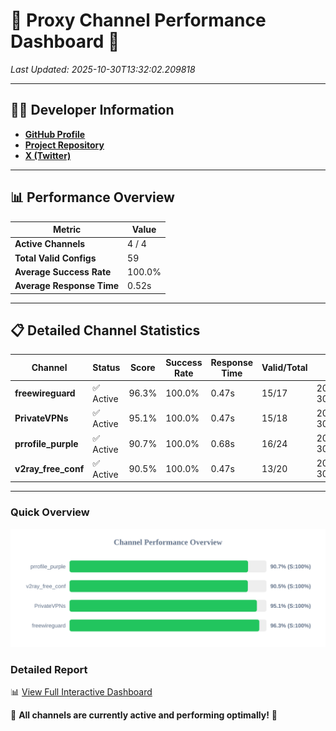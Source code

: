 # 🌟 Proxy Channel Performance Dashboard 🌟

_Last Updated: 2025-10-30T13:32:02.209818_

---

## 👩‍💻 Developer Information

- **[GitHub Profile](https://github.com/4n0nymou3)**  
- **[Project Repository](https://github.com/4n0nymou3/multi-proxy-config-fetcher)**  
- **[X (Twitter)](https://x.com/4n0nymou3)**  

---

## 📊 Performance Overview

| Metric                | Value       |
|-----------------------|-------------|
| **Active Channels**   | 4 / 4       |
| **Total Valid Configs** | 59          |
| **Average Success Rate** | 100.0%      |
| **Average Response Time** | 0.52s       |

---

## 📋 Detailed Channel Statistics

| Channel          | Status     | Score  | Success Rate | Response Time | Valid/Total | Last Success               |
|------------------|------------|--------|--------------|---------------|-------------|----------------------------|
| **freewireguard**  | ✅ Active  | 96.3%  | 100.0% | 0.47s         | 15/17       | 2025-10-30T13:32:02.208145 |
| **PrivateVPNs**  | ✅ Active  | 95.1%  | 100.0% | 0.47s         | 15/18       | 2025-10-30T13:32:01.708208 |
| **prrofile_purple**  | ✅ Active  | 90.7%  | 100.0% | 0.68s         | 16/24       | 2025-10-30T13:32:00.690357 |
| **v2ray_free_conf**  | ✅ Active  | 90.5%  | 100.0% | 0.47s         | 13/20       | 2025-10-30T13:32:01.206710 |

---

### Quick Overview
<div align="center">
  <a href="https://raw.githubusercontent.com/nullluser/NullRepo/refs/heads/main/assets/channel_stats_chart.svg">
    <img src="https://raw.githubusercontent.com/nullluser/NullRepo/refs/heads/main/assets/channel_stats_chart.svg" alt="Source Performance Statistics" width="800">
  </a>
</div>

### Detailed Report
📊 [View Full Interactive Dashboard](https://htmlpreview.github.io/?https://github.com/nullluser/NullRepo/blob/main/assets/performance_report.html)

🎉 **All channels are currently active and performing optimally!** 🎉
